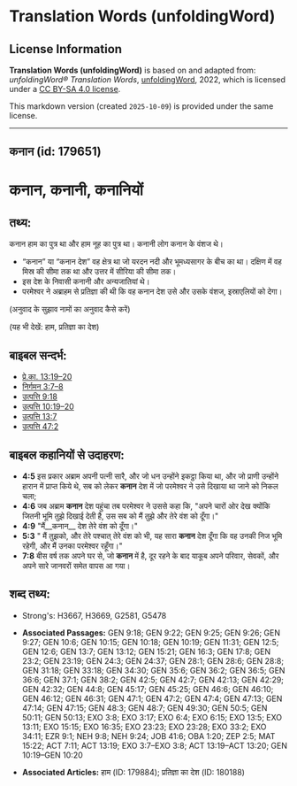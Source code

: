 # Translation Words (unfoldingWord)

## License Information

**Translation Words (unfoldingWord)** is based on and adapted from: _unfoldingWord® Translation Words_, [unfoldingWord](https://unfoldingword.org/utw), 2022, which is licensed under a [CC BY-SA 4.0 license](https://creativecommons.org/licenses/by-sa/4.0/legalcode.en).

This markdown version (created `2025-10-09`) is provided under the same license.



--------------------------------

## कनान (id: 179651)

कनान, कनानी, कनानियों
=====================

तथ्य:
-----

कनान हाम का पुत्र था और हाम नूह का पुत्र था। कनानी लोग कनान के वंशज थे।

* “कनान” या “कनान देश” वह क्षेत्र था जो यरदन नदी और भूमध्यसागर के बीच का था। दक्षिण में वह मिस्र की सीमा तक था और उत्तर में सीरिया की सीमा तक।
* इस देश के निवासी कनानी और अन्यजातियां थे।
* परमेश्वर ने अब्राहम से प्रतिज्ञा की थी कि वह कनान देश उसे और उसके वंशज, इस्राएलियों को देगा।

(अनुवाद के सुझाव नामों का अनुवाद कैसे करें)

(यह भी देखें: हाम, प्रतिज्ञा का देश)

बाइबल सन्दर्भ:
--------------

* [प्रे.का. 13:19–20](https://ref.ly/Acts13:19-Acts13:20)
* [निर्गमन 3:7–8](https://ref.ly/Exod3:7-Exod3:8)
* [उत्पत्ति 9:18](https://ref.ly/Gen9:18)
* [उत्पत्ति 10:19–20](https://ref.ly/Gen10:19-Gen10:20)
* [उत्पत्ति 13:7](https://ref.ly/Gen13:7)
* [उत्पत्ति 47:2](https://ref.ly/Gen47:2)

बाइबल कहानियों से उदाहरण:
-------------------------

* **4:5** इस प्रकार अब्राम अपनी पत्नी सारै, और जो धन उन्होंने इकट्ठा किया था, और जो प्राणी उन्होंने हारान में प्राप्त किये थे, सब को लेकर **कनान** देश में जो परमेश्वर ने उसे दिखाया था जाने को निकल चला;
* **4:6** जब अब्राम **कनान** देश पहुंचा तब परमेश्वर ने उससे कहा कि, "अपने चारों ओर देख क्योंकि जितनी भूमि तुझे दिखाई देती है, उस सब को मैं तुझे और तेरे वंश को दूँगा।"
* **4:9** "मैं\_\_कनान\_\_ देश तेरे वंश को दूँगा।"
* **5:3** " मैं तुझको, और तेरे पश्चात् तेरे वंश को भी, यह सारा **कनान** देश दूँगा कि वह उनकी निज भूमि रहेगी, और मैं उनका परमेश्‍वर रहूँगा।"
* **7:8** बीस वर्ष तक अपने घर से, जो **कनान** में है, दूर रहने के बाद याकूब अपने परिवार, सेवकों, और अपने सारे जानवरों समेत वापस आ गया।

शब्द तथ्य:
----------

* Strong's: H3667, H3669, G2581, G5478

* **Associated Passages:** GEN 9:18; GEN 9:22; GEN 9:25; GEN 9:26; GEN 9:27; GEN 10:6; GEN 10:15; GEN 10:18; GEN 10:19; GEN 11:31; GEN 12:5; GEN 12:6; GEN 13:7; GEN 13:12; GEN 15:21; GEN 16:3; GEN 17:8; GEN 23:2; GEN 23:19; GEN 24:3; GEN 24:37; GEN 28:1; GEN 28:6; GEN 28:8; GEN 31:18; GEN 33:18; GEN 34:30; GEN 35:6; GEN 36:2; GEN 36:5; GEN 36:6; GEN 37:1; GEN 38:2; GEN 42:5; GEN 42:7; GEN 42:13; GEN 42:29; GEN 42:32; GEN 44:8; GEN 45:17; GEN 45:25; GEN 46:6; GEN 46:10; GEN 46:12; GEN 46:31; GEN 47:1; GEN 47:2; GEN 47:4; GEN 47:13; GEN 47:14; GEN 47:15; GEN 48:3; GEN 48:7; GEN 49:30; GEN 50:5; GEN 50:11; GEN 50:13; EXO 3:8; EXO 3:17; EXO 6:4; EXO 6:15; EXO 13:5; EXO 13:11; EXO 15:15; EXO 16:35; EXO 23:23; EXO 23:28; EXO 33:2; EXO 34:11; EZR 9:1; NEH 9:8; NEH 9:24; JOB 41:6; OBA 1:20; ZEP 2:5; MAT 15:22; ACT 7:11; ACT 13:19; EXO 3:7–EXO 3:8; ACT 13:19–ACT 13:20; GEN 10:19–GEN 10:20
* **Associated Articles:** हाम (ID: 179884); प्रतिज्ञा का देश (ID: 180188)

